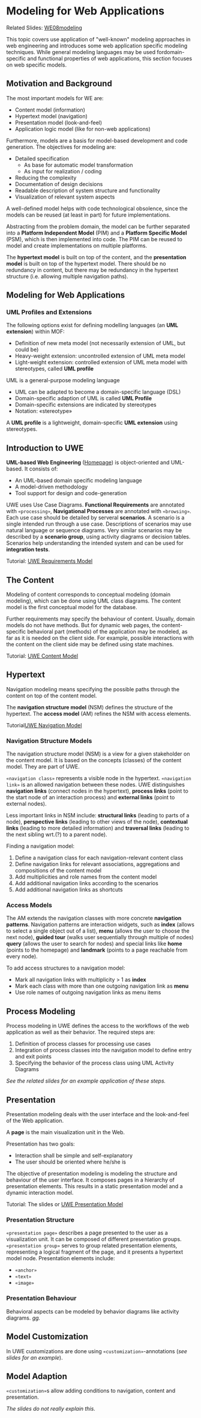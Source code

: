 # Modeling for Web Applications
Related Slides: [WE08modeling](https://svn.uni-koblenz.de/ist/webeng-wise1516/trunk/Slides/WE08modeling.pdf)

This topic covers use application of "well-known" modeling approaches in web engineering and introduces some web application specific modeling techniques. While general modeling languages may be used fordomain-specific and functional properties of web applications, this section focuses on web specific models.


## Motivation and Background
The most important models for WE are:

* Content model (information)
* Hypertext model (navigation)
* Presentation model (look-and-feel)
* Application logic model (like for non-web applications)

Furthermore, models are a basis for model-based development and code generation. The objectives for modeling are:

* Detailed specification
  * As base for automatic model transformation
  * As input for realization / coding
* Reducing the complexity
* Documentation of design decisions
* Readable description of system structure and functionality
* Visualization of relevant system aspects

A well-defined model helps with code technological obsolence, since the models can be reused (at least in part) for future implementations.

Abstracting from the problem domain, the model can be further separated into a **Platform Independent Model** (PIM) and a **Platform Specific Model** (PSM), which is then implemented into code. The PIM can be reused to model and create implementations on multiple platforms.

The **hypertext model** is built on top of the content, and the **presentation model** is built on top of the hypertext model. There should be no redundancy in content, but there may be redundancy in the hypertext structure (i.e. allowing multiple navigation paths).


## Modeling for Web Applications

### UML Profiles and Extensions
The following options exist for defining modelling languages (an **UML extension**) within MOF:

* Definition of new meta model (not necessarily extension of UML, but could be)
* Heavy-weight extension: uncontrolled extension of UML meta model
* Light-weight extension: controlled extension of UML meta model with stereotypes, called **UML profile**

UML is a general-purpose modeling language

* UML can be adapted to become a domain-specific language (DSL)
* Domain-specific adaption of UML is called **UML Profile**
* Domain-specific extensions are indicated by stereotypes
* Notation: «stereotype»

A **UML profile** is a lightweight, domain-specific **UML extension** using stereotypes.


## Introduction to UWE

**UML-based Web Engineering** ([Homepage](http://uwe.pst.ifi.lmu.de/)) is object-oriented and UML-based. It consists of:

* An UML-based domain specific modeling language
* A model-driven methodology
* Tool support for design and code-generation

UWE uses Use Case Diagrams. **Functional Requirements** are annotated with `«processing»`, **Navigational Processes** are annotated with `«browsing»`. Each use case should be detailed by serveral **scenarios**. A scenario is a single intended run through a use case. Descriptions of scenarios may use natural language or sequence diagrams. Very similar scenarios may be described by a **scenario group**, using activity diagrams or decision tables. Scenarios help understanding the intended system and can be used for **integration tests**.

Tutorial: [UWE Requirements Model](http://uwe.pst.ifi.lmu.de/teachingTutorialRequirements.html)


## The Content
Modeling of content corresponds to conceptual modeling (domain modeling), which can be done using UML class diagrams. The content model is the first conceptual model for the database.

Further requirements may specify the behaviour of content. Usually, domain models do not have methods. But for dynamic web pages, the content-specific behavioral part (methods) of the application may be modeled, as far as it is needed on the client side. For example, possible interactions with the content on the client side may be defined using state machines.

Tutorial: [UWE Content Model](http://uwe.pst.ifi.lmu.de/teachingTutorialContent.html)


## Hypertext
Navigation modeling means specifying the possible paths through the content on top of the content model.

The **navigation structure model** (NSM) defines the structure of the hypertext. The **access model** (AM) refines the NSM with access elements.

Tutorial[UWE Navigation Model](http://uwe.pst.ifi.lmu.de/teachingTutorialNavigation.html)

### Navigation Structure Models
The navigation structure model (NSM) is a view for a given stakeholder on the content model. It is based on the concepts (classes) of the content model. They are part of UWE.

`«navigation class»` represents a visible node in the hypertext. `«navigation link»` is an allowed navigation between these nodes. UWE distinguishes **navigation links** (connect nodes in the hypertext), **process links** (point to the start node of an interaction process) and **external links** (point to external nodes).

Less important links in NSM include: **structural links** (leading to parts of a node), **perspective links** (leading to other views of the node), **contextual links** (leading to more detailed information) and **traversal links** (leading to the next sibling wrt.(?) to a parent node).

Finding a navigation model:

1. Define a navigation class for each navigation-relevant content class
2. Define navigation links for relevant associations, aggregations and compositions of the content model
3. Add multiplicities and role names from the content model
4. Add additional navigation links according to the scenarios
5. Add additional navigation links as shortcuts

### Access Models
The AM extends the navigation classes with more concrete **navigation patterns**. Navigation patterns are interaction widgets, such as  **index** (allows to select a single object out of a list), **menu** (allows the user to choose the next node), **guided tour** (walks user sequentially through multiple of nodes) **query** (allows the user to search for nodes) and special links like **home** (points to the homepage) and **landmark** (points to a page reachable from every node).

To add access structures to a navigation model:

* Mark all navigation links with multiplicity > 1 as **index**
* Mark each class with more than one outgoing navigation link as **menu**
* Use role names of outgoing navigation links as menu items


## Process Modeling
Process modeling in UWE defines the access to the workflows of the web application as well as their behavior. The required steps are:
1. Definition of process classes for processing use cases
2. Integration of process classes into the navigation model to define entry and exit points
3. Specifying the behavior of the process class using UML Activity Diagrams

*See the related slides for an example application of these steps.*


## Presentation
Presentation modeling deals with the user interface and the look-and-feel of the Web application.

A **page** is the main visualization unit in the Web.

Presentation has two goals:

* Interaction shall be simple and self-explanatory
* The user should be oriented where he/she is

The objective of presentation modeling is modeling the structure and behaviour of the user interface. It composes pages in a hierarchy of presentation elements. This results in a static presentation model and a dynamic interaction model.

Tutorial: The slides or [UWE Presentation Model](http://uwe.pst.ifi.lmu.de/teachingTutorialPresentation.html)

### Presentation Structure
`«presentation page»` describes a page presented to the user as a visualization unit. It can be composed of different presentation groups. `«presentation group»` serves to group related presentation elements, representing a logical fragment of the page, and it presents a hypertext model node. Presentation elements include:

* `«anchor»`
* `«text»`
* `«image»`

### Presentation Behaviour
Behavioral aspects can be modeled by behavior diagrams like activity diagrams. *gg.*


## Model Customization
In UWE customizations are done using `«customization»`-annotations (*see slides for an example*).


## Model Adaption
`«customization»`s allow adding conditions to navigation, content and presentation.

*The slides do not really explain this.*
